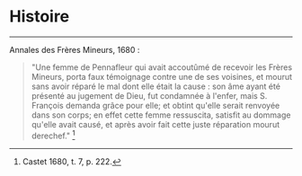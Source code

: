 # Histoire

***

Annales des Frères Mineurs, 1680 :

> "Une femme de Pennafleur qui avait accoutûmé de recevoir les Frères Mineurs, porta faux témoignage contre une de ses voisines, et mourut sans avoir réparé le mal dont elle était la cause : son âme ayant été présenté au jugement de Dieu, fut condamnée à l'enfer, mais S. François demanda grâce pour elle; et obtint qu'elle serait renvoyée dans son corps; en effet cette femme ressuscita, satisfit au dommage qu'elle avait causé, et après avoir fait cette juste réparation mourut derechef." [^1]

[^1]: Castet 1680, t. 7, p. 222.
